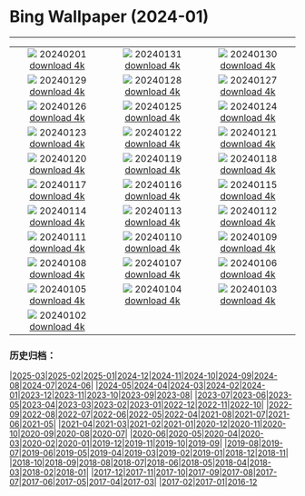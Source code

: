 # Bing Wallpaper (2024-01)
**************
| | | |
| :----: | :----: | :----: |
| ![](https://www.bing.com/th?id=OHR.HalbinselJasmund_IT-IT4499863722_1920x1080.jpg) 20240201 [download 4k](https://www.bing.com/th?id=OHR.HalbinselJasmund_IT-IT4499863722_UHD.jpg) | ![](https://www.bing.com/th?id=OHR.ZebraMother_IT-IT4043343068_1920x1080.jpg) 20240131 [download 4k](https://www.bing.com/th?id=OHR.ZebraMother_IT-IT4043343068_UHD.jpg) | ![](https://www.bing.com/th?id=OHR.AlbaceteSpain_IT-IT3657513736_1920x1080.jpg) 20240130 [download 4k](https://www.bing.com/th?id=OHR.AlbaceteSpain_IT-IT3657513736_UHD.jpg) |
| ![](https://www.bing.com/th?id=OHR.GollingerFalls_IT-IT3317217540_1920x1080.jpg) 20240129 [download 4k](https://www.bing.com/th?id=OHR.GollingerFalls_IT-IT3317217540_UHD.jpg) | ![](https://www.bing.com/th?id=OHR.ChannelOutback_IT-IT0059174441_1920x1080.jpg) 20240128 [download 4k](https://www.bing.com/th?id=OHR.ChannelOutback_IT-IT0059174441_UHD.jpg) | ![](https://www.bing.com/th?id=OHR.VeniceMask_IT-IT8837676102_1920x1080.jpg) 20240127 [download 4k](https://www.bing.com/th?id=OHR.VeniceMask_IT-IT8837676102_UHD.jpg) |
| ![](https://www.bing.com/th?id=OHR.HawkOwl_IT-IT8168664237_1920x1080.jpg) 20240126 [download 4k](https://www.bing.com/th?id=OHR.HawkOwl_IT-IT8168664237_UHD.jpg) | ![](https://www.bing.com/th?id=OHR.DwynwensDay_IT-IT3386589226_1920x1080.jpg) 20240125 [download 4k](https://www.bing.com/th?id=OHR.DwynwensDay_IT-IT3386589226_UHD.jpg) | ![](https://www.bing.com/th?id=OHR.AbruzzoGranSasso_IT-IT5897224471_1920x1080.jpg) 20240124 [download 4k](https://www.bing.com/th?id=OHR.AbruzzoGranSasso_IT-IT5897224471_UHD.jpg) |
| ![](https://www.bing.com/th?id=OHR.MaldivesAtolls_IT-IT6509796728_1920x1080.jpg) 20240123 [download 4k](https://www.bing.com/th?id=OHR.MaldivesAtolls_IT-IT6509796728_UHD.jpg) | ![](https://www.bing.com/th?id=OHR.SantaCruzSunrise_IT-IT2418215934_1920x1080.jpg) 20240122 [download 4k](https://www.bing.com/th?id=OHR.SantaCruzSunrise_IT-IT2418215934_UHD.jpg) | ![](https://www.bing.com/th?id=OHR.SquirrelNetherlands_IT-IT1961289620_1920x1080.jpg) 20240121 [download 4k](https://www.bing.com/th?id=OHR.SquirrelNetherlands_IT-IT1961289620_UHD.jpg) |
| ![](https://www.bing.com/th?id=OHR.MacaroniPenguins_IT-IT1123912901_1920x1080.jpg) 20240120 [download 4k](https://www.bing.com/th?id=OHR.MacaroniPenguins_IT-IT1123912901_UHD.jpg) | ![](https://www.bing.com/th?id=OHR.PlitviceWinter_IT-IT0587144378_1920x1080.jpg) 20240119 [download 4k](https://www.bing.com/th?id=OHR.PlitviceWinter_IT-IT0587144378_UHD.jpg) | ![](https://www.bing.com/th?id=OHR.ParisBridge_IT-IT8868576406_1920x1080.jpg) 20240118 [download 4k](https://www.bing.com/th?id=OHR.ParisBridge_IT-IT8868576406_UHD.jpg) |
| ![](https://www.bing.com/th?id=OHR.SleepyWolf_IT-IT5699370388_1920x1080.jpg) 20240117 [download 4k](https://www.bing.com/th?id=OHR.SleepyWolf_IT-IT5699370388_UHD.jpg) | ![](https://www.bing.com/th?id=OHR.LakeLouise_IT-IT5093605505_1920x1080.jpg) 20240116 [download 4k](https://www.bing.com/th?id=OHR.LakeLouise_IT-IT5093605505_UHD.jpg) | ![](https://www.bing.com/th?id=OHR.IceChapel_IT-IT4504163641_1920x1080.jpg) 20240115 [download 4k](https://www.bing.com/th?id=OHR.IceChapel_IT-IT4504163641_UHD.jpg) |
| ![](https://www.bing.com/th?id=OHR.HokkaidoSwans_IT-IT3824531235_1920x1080.jpg) 20240114 [download 4k](https://www.bing.com/th?id=OHR.HokkaidoSwans_IT-IT3824531235_UHD.jpg) | ![](https://www.bing.com/th?id=OHR.SanLucanoValley_IT-IT3035454153_1920x1080.jpg) 20240113 [download 4k](https://www.bing.com/th?id=OHR.SanLucanoValley_IT-IT3035454153_UHD.jpg) | ![](https://www.bing.com/th?id=OHR.BukhansanSeoul_IT-IT1722160676_1920x1080.jpg) 20240112 [download 4k](https://www.bing.com/th?id=OHR.BukhansanSeoul_IT-IT1722160676_UHD.jpg) |
| ![](https://www.bing.com/th?id=OHR.LynxSnow_IT-IT4529092262_1920x1080.jpg) 20240111 [download 4k](https://www.bing.com/th?id=OHR.LynxSnow_IT-IT4529092262_UHD.jpg) | ![](https://www.bing.com/th?id=OHR.MilopotamosStairs_IT-IT8276211075_1920x1080.jpg) 20240110 [download 4k](https://www.bing.com/th?id=OHR.MilopotamosStairs_IT-IT8276211075_UHD.jpg) | ![](https://www.bing.com/th?id=OHR.BalloonDay_IT-IT9345867684_1920x1080.jpg) 20240109 [download 4k](https://www.bing.com/th?id=OHR.BalloonDay_IT-IT9345867684_UHD.jpg) |
| ![](https://www.bing.com/th?id=OHR.BerninaPass_IT-IT0635782959_1920x1080.jpg) 20240108 [download 4k](https://www.bing.com/th?id=OHR.BerninaPass_IT-IT0635782959_UHD.jpg) | ![](https://www.bing.com/th?id=OHR.DevilsMarbles_IT-IT1859405943_1920x1080.jpg) 20240107 [download 4k](https://www.bing.com/th?id=OHR.DevilsMarbles_IT-IT1859405943_UHD.jpg) | ![](https://www.bing.com/th?id=OHR.BefanaPiazzaNavona_459973167_IT-IT4250570937_1920x1080.jpg) 20240106 [download 4k](https://www.bing.com/th?id=OHR.BefanaPiazzaNavona_459973167_IT-IT4250570937_UHD.jpg) |
| ![](https://www.bing.com/th?id=OHR.HarbinFestival_IT-IT2915874871_1920x1080.jpg) 20240105 [download 4k](https://www.bing.com/th?id=OHR.HarbinFestival_IT-IT2915874871_UHD.jpg) | ![](https://www.bing.com/th?id=OHR.GoldenGateLight_IT-IT6075752946_1920x1080.jpg) 20240104 [download 4k](https://www.bing.com/th?id=OHR.GoldenGateLight_IT-IT6075752946_UHD.jpg) | ![](https://www.bing.com/th?id=OHR.BodleianCeiling_IT-IT4543985613_1920x1080.jpg) 20240103 [download 4k](https://www.bing.com/th?id=OHR.BodleianCeiling_IT-IT4543985613_UHD.jpg) |
| ![](https://www.bing.com/th?id=OHR.BhutanSolstice_IT-IT4114371274_1920x1080.jpg) 20240102 [download 4k](https://www.bing.com/th?id=OHR.BhutanSolstice_IT-IT4114371274_UHD.jpg) |  |  |

### 历史归档：

|[2025-03](/../2025-03/2025-03.md)|[2025-02](/../2025-02/2025-02.md)|[2025-01](/../2025-01/2025-01.md)|[2024-12](/../2024-12/2024-12.md)|[2024-11](/../2024-11/2024-11.md)|[2024-10](/../2024-10/2024-10.md)|[2024-09](/../2024-09/2024-09.md)|[2024-08](/../2024-08/2024-08.md)|[2024-07](/../2024-07/2024-07.md)|[2024-06](/../2024-06/2024-06.md)|
|[2024-05](/../2024-05/2024-05.md)|[2024-04](/../2024-04/2024-04.md)|[2024-03](/../2024-03/2024-03.md)|[2024-02](/../2024-02/2024-02.md)|[2024-01](/2024-01.md)|[2023-12](/../2023-12/2023-12.md)|[2023-11](/../2023-11/2023-11.md)|[2023-10](/../2023-10/2023-10.md)|[2023-09](/../2023-09/2023-09.md)|[2023-08](/../2023-08/2023-08.md)|
|[2023-07](/../2023-07/2023-07.md)|[2023-06](/../2023-06/2023-06.md)|[2023-05](/../2023-05/2023-05.md)|[2023-04](/../2023-04/2023-04.md)|[2023-03](/../2023-03/2023-03.md)|[2023-02](/../2023-02/2023-02.md)|[2023-01](/../2023-01/2023-01.md)|[2022-12](/../2022-12/2022-12.md)|[2022-11](/../2022-11/2022-11.md)|[2022-10](/../2022-10/2022-10.md)|
|[2022-09](/../2022-09/2022-09.md)|[2022-08](/../2022-08/2022-08.md)|[2022-07](/../2022-07/2022-07.md)|[2022-06](/../2022-06/2022-06.md)|[2022-05](/../2022-05/2022-05.md)|[2022-04](/../2022-04/2022-04.md)|[2021-08](/../2021-08/2021-08.md)|[2021-07](/../2021-07/2021-07.md)|[2021-06](/../2021-06/2021-06.md)|[2021-05](/../2021-05/2021-05.md)|
|[2021-04](/../2021-04/2021-04.md)|[2021-03](/../2021-03/2021-03.md)|[2021-02](/../2021-02/2021-02.md)|[2021-01](/../2021-01/2021-01.md)|[2020-12](/../2020-12/2020-12.md)|[2020-11](/../2020-11/2020-11.md)|[2020-10](/../2020-10/2020-10.md)|[2020-09](/../2020-09/2020-09.md)|[2020-08](/../2020-08/2020-08.md)|[2020-07](/../2020-07/2020-07.md)|
|[2020-06](/../2020-06/2020-06.md)|[2020-05](/../2020-05/2020-05.md)|[2020-04](/../2020-04/2020-04.md)|[2020-03](/../2020-03/2020-03.md)|[2020-02](/../2020-02/2020-02.md)|[2020-01](/../2020-01/2020-01.md)|[2019-12](/../2019-12/2019-12.md)|[2019-11](/../2019-11/2019-11.md)|[2019-10](/../2019-10/2019-10.md)|[2019-09](/../2019-09/2019-09.md)|
|[2019-08](/../2019-08/2019-08.md)|[2019-07](/../2019-07/2019-07.md)|[2019-06](/../2019-06/2019-06.md)|[2019-05](/../2019-05/2019-05.md)|[2019-04](/../2019-04/2019-04.md)|[2019-03](/../2019-03/2019-03.md)|[2019-02](/../2019-02/2019-02.md)|[2019-01](/../2019-01/2019-01.md)|[2018-12](/../2018-12/2018-12.md)|[2018-11](/../2018-11/2018-11.md)|
|[2018-10](/../2018-10/2018-10.md)|[2018-09](/../2018-09/2018-09.md)|[2018-08](/../2018-08/2018-08.md)|[2018-07](/../2018-07/2018-07.md)|[2018-06](/../2018-06/2018-06.md)|[2018-05](/../2018-05/2018-05.md)|[2018-04](/../2018-04/2018-04.md)|[2018-03](/../2018-03/2018-03.md)|[2018-02](/../2018-02/2018-02.md)|[2018-01](/../2018-01/2018-01.md)|
|[2017-12](/../2017-12/2017-12.md)|[2017-11](/../2017-11/2017-11.md)|[2017-10](/../2017-10/2017-10.md)|[2017-09](/../2017-09/2017-09.md)|[2017-08](/../2017-08/2017-08.md)|[2017-07](/../2017-07/2017-07.md)|[2017-06](/../2017-06/2017-06.md)|[2017-05](/../2017-05/2017-05.md)|[2017-04](/../2017-04/2017-04.md)|[2017-03](/../2017-03/2017-03.md)|
|[2017-02](/../2017-02/2017-02.md)|[2017-01](/../2017-01/2017-01.md)|[2016-12](/../2016-12/2016-12.md)